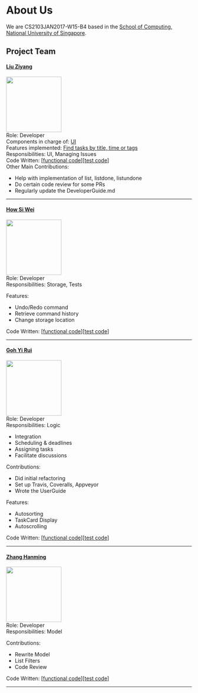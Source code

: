# About Us

We are CS2103JAN2017-W15-B4 based in the [School of Computing, National University of Singapore](http://www.comp.nus.edu.sg).

## Project Team

#### [Liu Ziyang](http://github.com/VeryLazyBoy)
<img src="images/verylazyboy.png" width="150"><br>
Role: Developer <br>
Components in charge of: [UI](https://github.com/VeryLazyBoy2/GeeKeep/blob/master/docs/UserGuide.md#2-ui)<br>
Features implemented:
[Find tasks by title, time or tags](https://github.com/CS2103JAN2017-W15-B4/main/blob/master/docs/UserGuide.md#310-finding-all-tasks-containing-any-keyword-in-their-title-specified-tags-or-in-a-specified-time-period-find)<br>
Responsibilities: UI,
                  Managing Issues <br>
Code Written: [[functional code](../collated/main/A0148037E.md)][[test code](../collated/test/A0148037E.md)]<br>
Other Main Contributions:
+ Help with implementation of list, listdone, listundone
+ Do certain code review for some PRs
+ Regularly update the DeveloperGuide.md

-----

#### [How Si Wei](http://github.com/howsiwei)
<img src="images/howsiwei.png" width="150"><br>
Role: Developer <br>
Responsibilities: Storage,
                  Tests

Features:

* Undo/Redo command
* Retrieve command history
* Change storage location

Code Written: [[functional code](../collated/main/A0147622H.md)][[test code](../collated/test/A0147622H.md)]

-----

#### [Goh Yi Rui](http://github.com/yirui94)
<img src="images/yirui94.png" width="150"><br>
Role: Developer <br>
Responsibilities: Logic

* Integration
* Scheduling & deadlines
* Assigning tasks
* Facilitate discussions

Contributions:

* Did initial refactoring
* Set up Travis, Coveralls, Appveyor
* Wrote the UserGuide

Features:

* Autosorting
* TaskCard Display
* Autoscrolling

Code Written: [[functional code](../collated/main/A0139438W.md)][[test code](../collated/test/A0139438W.md)]

-----

#### [Zhang Hanming](https://github.com/ZhangHanming)
<img src="images/zhanghanming.png" width="150"><br>
 Role: Developer <br>
 Responsibilities: Model
 
 Contributions:
 
 * Rewrite Model
 * List Filters
 * Code Review

Code Written: [[functional code](../collated/main/A0121658E.md)][[test code](../collated/test/A0121658E.md)]

 -----
